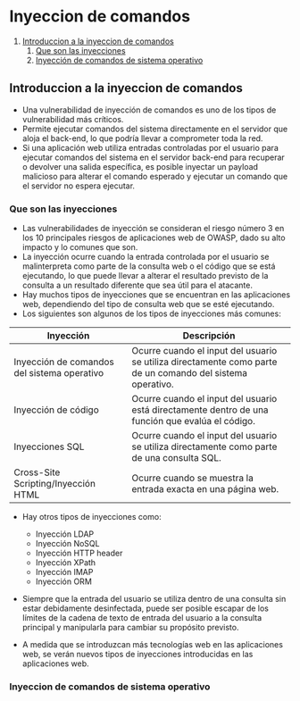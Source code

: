 # Inyeccion de comandos
1. [Introduccion a la inyeccion de comandos](#introduccion-a-la-inyeccion-de-comandos)
	1. [Que son las inyecciones](#que-son-las-inyecciones)
	2. [Inyección de comandos de sistema operativo](#inyeccion-de-comandos-de-sistema-operativo)
## Introduccion a la inyeccion de comandos
- Una vulnerabilidad de inyección de comandos es uno de los tipos de vulnerabilidad más críticos.
- Permite ejecutar comandos del sistema directamente en el servidor que aloja el back-end, lo que podría llevar a comprometer toda la red.
- Si una aplicación web utiliza entradas controladas por el usuario para ejecutar comandos del sistema en el servidor back-end para recuperar o devolver una salida específica, es posible  inyectar un payload malicioso para alterar el comando esperado y ejecutar un comando que el servidor no espera ejecutar.
### Que son las inyecciones
- Las vulnerabilidades de inyección se consideran el riesgo número 3 en los 10 principales riesgos de aplicaciones web de OWASP, dado su alto impacto y lo comunes que son.
- La inyección ocurre cuando la entrada controlada por el usuario se malinterpreta como parte de la consulta web o el código que se está ejecutando, lo que puede llevar a alterar el resultado previsto de la consulta a un resultado diferente que sea útil para el atacante.
- Hay muchos tipos de inyecciones que se encuentran en las aplicaciones web, dependiendo del tipo de consulta web que se esté ejecutando.
- Los siguientes son algunos de los tipos de inyecciones más comunes:

| Inyección                                   | Descripción                                                                                                |
| ------------------------------------------- | ---------------------------------------------------------------------------------------------------------- |
| Inyección de comandos del sistema operativo | Ocurre cuando el input del usuario se utiliza directamente como parte de un comando del sistema operativo. |
| Inyección de código                         | Ocurre cuando el input del usuario está directamente dentro de una función que evalúa el código.           |
| Inyecciones SQL                             | Ocurre cuando el input del usuario se utiliza directamente como parte de una consulta SQL.                 |
| Cross-Site Scripting/Inyección HTML         | Ocurre cuando se muestra la entrada exacta en una página web.                                              |

- Hay otros tipos de inyecciones como:
	- Inyección LDAP
	- Inyección NoSQL
	- Inyección HTTP header
	- Inyección XPath
	- Inyección IMAP
	- Inyección ORM

- Siempre que la entrada del usuario se utiliza dentro de una consulta sin estar debidamente desinfectada, puede ser posible escapar de los límites de la cadena de texto de entrada del usuario a la consulta principal y manipularla para cambiar su propósito previsto.
- A medida que se introduzcan más tecnologías web en las aplicaciones web, se verán nuevos tipos de inyecciones introducidas en las aplicaciones web.
### Inyeccion de comandos de sistema operativo